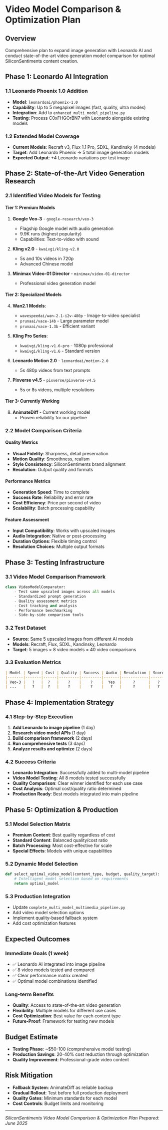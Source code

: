 # Video Model Comparison & Optimization Plan

## Overview
Comprehensive plan to expand image generation with Leonardo AI and conduct state-of-the-art video generation model comparison for optimal SiliconSentiments content creation.

## Phase 1: Leonardo AI Integration

### 1.1 Leonardo Phoenix 1.0 Addition
- **Model**: `leonardoai/phoenix-1.0`
- **Capability**: Up to 5 megapixel images (fast, quality, ultra modes)
- **Integration**: Add to `enhanced_multi_model_pipeline.py`
- **Testing**: Process C0xFHGOrBN7 with Leonardo alongside existing models

### 1.2 Extended Model Coverage
- **Current Models**: Recraft v3, Flux 1.1 Pro, SDXL, Kandinsky (4 models)
- **Target**: Add Leonardo Phoenix → 5 total image generation models
- **Expected Output**: +4 Leonardo variations per test image

## Phase 2: State-of-the-Art Video Generation Research

### 2.1 Identified Video Models for Testing

#### Tier 1: Premium Models
1. **Google Veo-3** - `google-research/veo-3`
   - Flagship Google model with audio generation
   - 9.9K runs (highest popularity)
   - Capabilities: Text-to-video with sound

2. **Kling v2.0** - `kwaivgi/kling-v2.0`
   - 5s and 10s videos in 720p
   - Advanced Chinese model

3. **Minimax Video-01 Director** - `minimax/video-01-director`
   - Professional video generation model

#### Tier 2: Specialized Models
4. **Wan2.1 Models**:
   - `wavespeedai/wan-2.1-i2v-480p` - Image-to-video specialist
   - `prunaai/vace-14b` - Large parameter model
   - `prunaai/vace-1.3b` - Efficient variant

5. **Kling Pro Series**:
   - `kwaivgi/kling-v1.6-pro` - 1080p professional
   - `kwaivgi/kling-v1.6` - Standard version

6. **Leonardo Motion 2.0** - `leonardoai/motion-2.0`
   - 5s 480p videos from text prompts

7. **Pixverse v4.5** - `pixverse/pixverse-v4.5`
   - 5s or 8s videos, multiple resolutions

#### Tier 3: Currently Working
8. **AnimateDiff** - Current working model
   - Proven reliability for our pipeline

### 2.2 Model Comparison Criteria

#### Quality Metrics
- **Visual Fidelity**: Sharpness, detail preservation
- **Motion Quality**: Smoothness, realism
- **Style Consistency**: SiliconSentiments brand alignment
- **Resolution**: Output quality and formats

#### Performance Metrics  
- **Generation Speed**: Time to complete
- **Success Rate**: Reliability and error rate
- **Cost Efficiency**: Price per second of video
- **Scalability**: Batch processing capability

#### Feature Assessment
- **Input Compatibility**: Works with upscaled images
- **Audio Integration**: Native or post-processing
- **Duration Options**: Flexible timing control
- **Resolution Choices**: Multiple output formats

## Phase 3: Testing Infrastructure

### 3.1 Video Model Comparison Framework
```python
class VideoModelComparator:
    - Test same upscaled images across all models
    - Standardized prompt generation
    - Quality assessment metrics
    - Cost tracking and analysis
    - Performance benchmarking
    - Side-by-side comparison tools
```

### 3.2 Test Dataset
- **Source**: Same 5 upscaled images from different AI models
- **Models**: Recraft, Flux, SDXL, Kandinsky, Leonardo
- **Target**: 5 images × 8 video models = 40 video comparisons

### 3.3 Evaluation Metrics
```markdown
| Model | Speed | Cost | Quality | Success | Audio | Resolution | Score |
|-------|-------|------|---------|---------|-------|------------|-------|
| Veo-3 |   ?   |  ?   |    ?    |    ?    |  Yes  |     ?      |   ?   |
| ...   |   ?   |  ?   |    ?    |    ?    |   ?   |     ?      |   ?   |
```

## Phase 4: Implementation Strategy

### 4.1 Step-by-Step Execution
1. **Add Leonardo to image pipeline** (1 day)
2. **Research video model APIs** (1 day)  
3. **Build comparison framework** (2 days)
4. **Run comprehensive tests** (3 days)
5. **Analyze results and optimize** (2 days)

### 4.2 Success Criteria
- **Leonardo Integration**: Successfully added to multi-model pipeline
- **Video Model Testing**: All 8 models tested successfully
- **Quality Comparison**: Clear winner identified for each use case
- **Cost Analysis**: Optimal cost/quality ratio determined
- **Production Ready**: Best models integrated into main pipeline

## Phase 5: Optimization & Production

### 5.1 Model Selection Matrix
- **Premium Content**: Best quality regardless of cost
- **Standard Content**: Balanced quality/cost ratio  
- **Batch Processing**: Most cost-effective for scale
- **Special Effects**: Models with unique capabilities

### 5.2 Dynamic Model Selection
```python
def select_optimal_video_model(content_type, budget, quality_target):
    # Intelligent model selection based on requirements
    return optimal_model
```

### 5.3 Production Integration
- Update `complete_multi_model_multimedia_pipeline.py`
- Add video model selection options
- Implement quality-based fallback system
- Add cost optimization features

## Expected Outcomes

### Immediate Goals (1 week)
- ✅ Leonardo AI integrated into image pipeline
- ✅ 8 video models tested and compared
- ✅ Clear performance matrix created
- ✅ Optimal model combinations identified

### Long-term Benefits
- **Quality**: Access to state-of-the-art video generation
- **Flexibility**: Multiple models for different use cases
- **Cost Optimization**: Best value for each content type
- **Future-Proof**: Framework for testing new models

## Budget Estimate
- **Testing Phase**: ~$50-100 (comprehensive model testing)
- **Production Savings**: 20-40% cost reduction through optimization
- **Quality Improvement**: Professional-grade video content

## Risk Mitigation
- **Fallback System**: AnimateDiff as reliable backup
- **Gradual Rollout**: Test before full production deployment
- **Quality Gates**: Minimum standards for each model
- **Cost Controls**: Budget limits and monitoring

---
*SiliconSentiments Video Model Comparison & Optimization Plan*
*Prepared: June 2025*